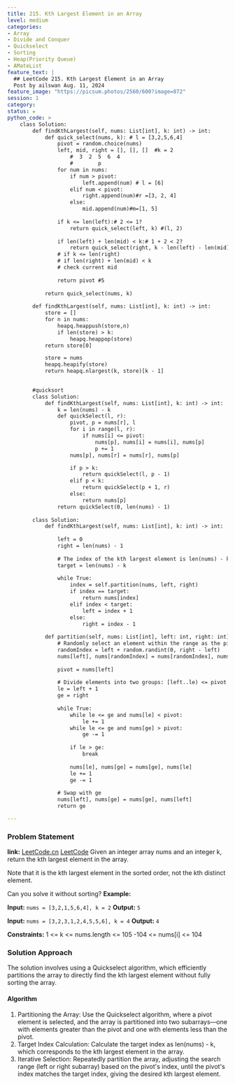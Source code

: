 ```yaml
---
title: 215. Kth Largest Element in an Array
level: medium
categories:
- Array
- Divide and Conquer
- Quickselect
- Sorting
- Heap(Priority Queue)
- AMateList
feature_text: |
  ## LeetCode 215. Kth Largest Element in an Array
  Post by ailswan Aug. 11, 2024
feature_image: "https://picsum.photos/2560/600?image=872"
session: 1
category:
status: ★ 
python_code: >
    class Solution:
        def findKthLargest(self, nums: List[int], k: int) -> int:
            def quick_select(nums, k): # l = [3,2,5,6,4]
                pivot = random.choice(nums)
                left, mid, right = [], [], []  #k = 2
                    #  3  2  5  6  4
                    #        p
                for num in nums:
                    if num > pivot:
                        left.append(num) # l = [6]
                    elif num < pivot:
                        right.append(num)#r =[3, 2, 4]
                    else:
                        mid.append(num)#m=[1, 5]
                
                if k <= len(left):# 2 <= 1?
                    return quick_select(left, k) #(l, 2)
                
                if len(left) + len(mid) < k:# 1 + 2 < 2?
                    return quick_select(right, k - len(left) - len(mid))
                # if k <= len(right)
                # if len(right) + len(mid) < k
                # check current mid
                        
                return pivot #5
            
            return quick_select(nums, k)
            
        def findKthLargest(self, nums: List[int], k: int) -> int:
            store = []
            for n in nums:
                heapq.heappush(store,n)
                if len(store) > k:
                    heapq.heappop(store)
            return store[0]

            store = nums
            heapq.heapify(store)
            return heapq.nlargest(k, store)[k - 1]
        

        #quicksort 
        class Solution:
            def findKthLargest(self, nums: List[int], k: int) -> int:
                k = len(nums) - k 
                def quickSelect(l, r):
                    pivot, p = nums[r], l
                    for i in range(l, r):
                        if nums[i] <= pivot:
                            nums[p], nums[i] = nums[i], nums[p]
                            p += 1
                    nums[p], nums[r] = nums[r], nums[p]

                    if p > k:
                        return quickSelect(l, p - 1)
                    elif p < k:
                        return quickSelect(p + 1, r)
                    else:
                        return nums[p]
                return quickSelect(0, len(nums) - 1)
        
        class Solution:
            def findKthLargest(self, nums: List[int], k: int) -> int:
        
                left = 0
                right = len(nums) - 1
                
                # The index of the kth largest element is len(nums) - k
                target = len(nums) - k
                
                while True:
                    index = self.partition(nums, left, right)
                    if index == target:
                        return nums[index]
                    elif index < target:
                        left = index + 1
                    else:
                        right = index - 1
            
            def partition(self, nums: List[int], left: int, right: int) -> int:
                # Randomly select an element within the range as the pivot
                randomIndex = left + random.randint(0, right - left)
                nums[left], nums[randomIndex] = nums[randomIndex], nums[left]
                
                pivot = nums[left]
                
                # Divide elements into two groups: [left..le) <= pivot and (ge..right] >= pivot
                le = left + 1
                ge = right
                
                while True:
                    while le <= ge and nums[le] < pivot:
                        le += 1
                    while le <= ge and nums[ge] > pivot:
                        ge -= 1
                    
                    if le > ge:
                        break
                    
                    nums[le], nums[ge] = nums[ge], nums[le]
                    le += 1
                    ge -= 1
                
                # Swap with ge
                nums[left], nums[ge] = nums[ge], nums[left]
                return ge

---
```


### Problem Statement
**link:**
[LeetCode.cn](https://leetcode.cn/problems/excel-sheet-column-title/)
[LeetCode](https://leetcode.com/excel-sheet-column-title/)
Given an integer array nums and an integer k, return the kth largest element in the array.

Note that it is the kth largest element in the sorted order, not the kth distinct element.

Can you solve it without sorting?
**Example:**

**Input:** `nums = [3,2,1,5,6,4], k = 2`
**Output:** `5`

**Input:** `nums = [3,2,3,1,2,4,5,5,6], k = 4`
**Output:** `4`

**Constraints:**
1 <= k <= nums.length <= 105
-104 <= nums[i] <= 104

### Solution Approach
The solution involves using a Quickselect algorithm, which efficiently partitions the array to directly find the kth largest element without fully sorting the array.

#### Algorithm
1. Partitioning the Array: Use the Quickselect algorithm, where a pivot element is selected, and the array is partitioned into two subarrays—one with elements greater than the pivot and one with elements less than the pivot.
2. Target Index Calculation: Calculate the target index as len(nums) - k, which corresponds to the kth largest element in the array.
3. Iterative Selection: Repeatedly partition the array, adjusting the search range (left or right subarray) based on the pivot's index, until the pivot's index matches the target index, giving the desired kth largest element.